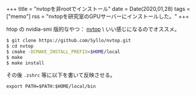 +++
title = "nvtopを非rootでインストール"
date = Date(2020,01,28)
tags = ["memo"]
rss = "nvtopを研究室のGPUサーバーにインストールした。"
+++

htop の nvidia-smi 版的なやつ： [nvtop](https://github.com/Syllo/nvtop) \\
いい感じになるのでオススメ。

```bash
$ git clone https://github.com/Syllo/nvtop.git
$ cd nvtop
$ cmake -DCMAKE_INSTALL_PREFIX=$HOME/local
$ make
$ make install
```
その後 `.zshrc` 等に以下を書いて反映させる。
```vim
export PATH=$PATH:$HOME/local/bin
```
